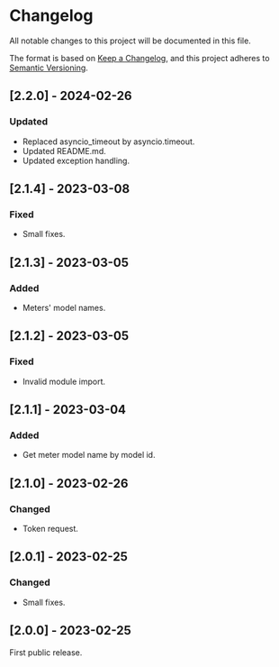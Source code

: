# Changelog

All notable changes to this project will be documented in this file.

The format is based on [Keep a Changelog](https://keepachangelog.com/en/1.0.0/),
and this project adheres to [Semantic Versioning](https://semver.org/spec/v2.0.0.html).

## [2.2.0] - 2024-02-26

### Updated

 - Replaced asyncio_timeout by asyncio.timeout.
 - Updated README.md.
 - Updated exception handling.


## [2.1.4] - 2023-03-08

### Fixed

 - Small fixes. 

## [2.1.3] - 2023-03-05

### Added

 - Meters' model names. 


## [2.1.2] - 2023-03-05

### Fixed

 - Invalid module import. 


## [2.1.1] - 2023-03-04

### Added

 - Get meter model name by model id. 


## [2.1.0] - 2023-02-26

### Changed

 - Token request. 


## [2.0.1] - 2023-02-25

### Changed

 - Small fixes. 

## [2.0.0] - 2023-02-25

First public release.
